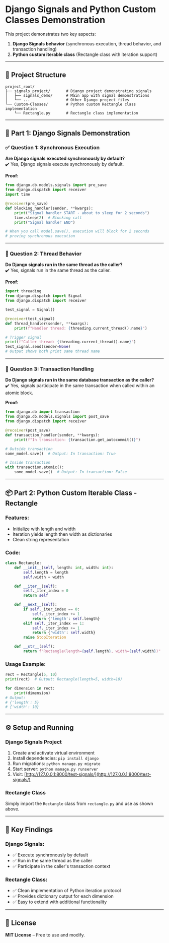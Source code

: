 # Django Signals and Python Custom Classes Demonstration

This project demonstrates two key aspects:

1. **Django Signals behavior** (synchronous execution, thread behavior, and transaction handling)  
2. **Python custom iterable class** (Rectangle class with iteration support)

---

## 📁 Project Structure

```
project_root/
├── signals_project/       # Django project demonstrating signals
│   ├── signals_demo/      # Main app with signal demonstrations
│   └── ...                # Other Django project files
└── Custom-Classes/        # Python custom Rectangle class implementation
    └── Rectangle.py       # Rectangle class implementation
```

---

## 🧩 Part 1: Django Signals Demonstration

### ✅ Question 1: Synchronous Execution

**Are Django signals executed synchronously by default?**  
✔️ Yes, Django signals execute synchronously by default.

**Proof:**

```python
from django.db.models.signals import pre_save
from django.dispatch import receiver
import time

@receiver(pre_save)
def blocking_handler(sender, **kwargs):
    print("Signal handler START - about to sleep for 2 seconds")
    time.sleep(2)  # Blocking call
    print("Signal handler END")

# When you call model.save(), execution will block for 2 seconds
# proving synchronous execution
```

---

### 🧵 Question 2: Thread Behavior

**Do Django signals run in the same thread as the caller?**  
✔️ Yes, signals run in the same thread as the caller.

**Proof:**

```python
import threading
from django.dispatch import Signal
from django.dispatch import receiver

test_signal = Signal()

@receiver(test_signal)
def thread_handler(sender, **kwargs):
    print(f"Handler thread: {threading.current_thread().name}")

# Trigger signal
print(f"Caller thread: {threading.current_thread().name}")
test_signal.send(sender=None)
# Output shows both print same thread name
```

---

### 🔁 Question 3: Transaction Handling

**Do Django signals run in the same database transaction as the caller?**  
✔️ Yes, signals participate in the same transaction when called within an atomic block.

**Proof:**

```python
from django.db import transaction
from django.db.models.signals import post_save
from django.dispatch import receiver

@receiver(post_save)
def transaction_handler(sender, **kwargs):
    print(f"In transaction: {transaction.get_autocommit()}")

# Outside transaction
some_model.save()  # Output: In transaction: True

# Inside transaction
with transaction.atomic():
    some_model.save()  # Output: In transaction: False
```

---

## 📦 Part 2: Python Custom Iterable Class - Rectangle

### Features:

- Initialize with length and width
- Iteration yields length then width as dictionaries
- Clean string representation

### Code:

```python
class Rectangle:
    def __init__(self, length: int, width: int):
        self.length = length
        self.width = width

    def __iter__(self):
        self._iter_index = 0
        return self

    def __next__(self):
        if self._iter_index == 0:
            self._iter_index += 1
            return {'length': self.length}
        elif self._iter_index == 1:
            self._iter_index += 1
            return {'width': self.width}
        raise StopIteration

    def __str__(self):
        return f"Rectangle(length={self.length}, width={self.width})"
```

### Usage Example:

```python
rect = Rectangle(5, 10)
print(rect)  # Output: Rectangle(length=5, width=10)

for dimension in rect:
    print(dimension)
# Output:
# {'length': 5}
# {'width': 10}
```

---

## ⚙️ Setup and Running

### Django Signals Project

1. Create and activate virtual environment  
2. Install dependencies: `pip install django`  
3. Run migrations: `python manage.py migrate`  
4. Start server: `python manage.py runserver`  
5. Visit: [http://127.0.0.1:8000/test-signals/](http://127.0.0.1:8000/test-signals/)

### Rectangle Class

Simply import the `Rectangle` class from `rectangle.py` and use as shown above.

---

## 📌 Key Findings

### Django Signals:
- ✅ Execute synchronously by default  
- ✅ Run in the same thread as the caller  
- ✅ Participate in the caller's transaction context  

### Rectangle Class:
- ✅ Clean implementation of Python iteration protocol  
- ✅ Provides dictionary output for each dimension  
- ✅ Easy to extend with additional functionality  

---

## 📄 License

**MIT License** – Free to use and modify.
